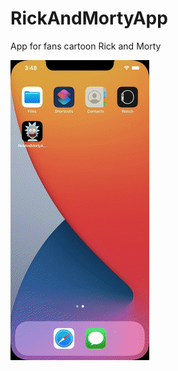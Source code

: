 # RickAndMortyApp
 App for fans cartoon Rick and Morty
 
![](https://github.com/MagomedNagoev/media/blob/main/RickAndMorty480.gif)
